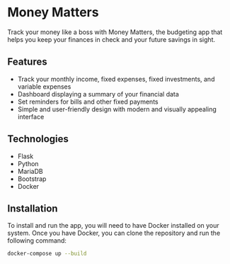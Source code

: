 # Money Matters

Track your money like a boss with Money Matters, the budgeting app that helps you keep your finances in check and your future savings in sight.
## Features

- Track your monthly income, fixed expenses, fixed investments, and variable expenses
- Dashboard displaying a summary of your financial data
- Set reminders for bills and other fixed payments
- Simple and user-friendly design with modern and visually appealing interface

## Technologies

- Flask
- Python
- MariaDB
- Bootstrap
- Docker

## Installation

To install and run the app, you will need to have Docker installed on your system. Once you have Docker, you can clone the repository and run the following command:

```bash
docker-compose up --build
